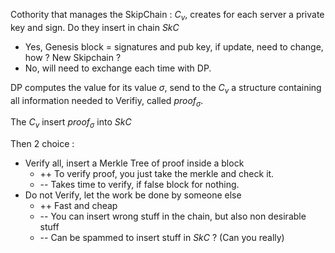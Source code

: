 Cothority that manages the SkipChain : $C_v$, creates for each server a private key and sign. Do they insert in chain $SkC$

- Yes, Genesis block = signatures and pub key, if update, need to change, how ? New Skipchain ?
- No, will need to exchange each time with DP.

DP computes the value for its value $\sigma$, send to the $C_v$ a structure containing all information needed to Verifiy, called $proof_{\sigma}$.

The $C_v$ insert $proof_{\sigma}$ into $SkC$

Then 2 choice : 

- Verify all, insert a Merkle Tree of proof inside a block
  - ++ To verify proof, you just take the merkle and check it.
  - -- Takes time to verify, if false block for nothing.
- Do not Verify, let the work be done by someone else
  - ++ Fast and cheap
  - -- You can insert wrong stuff in the chain, but also non desirable stuff
  - -- Can be spammed to insert stuff in $SkC$ ? (Can you really)